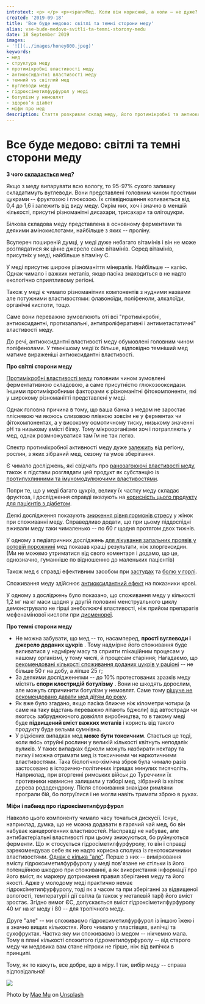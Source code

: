 ```yaml
---
introtext: <p> </p> <p><span>Мед. Коли він корисний, а коли – не дуже? Чим саме він корисний і в яких випадках його дія є справді ефективною? Кому не варто взагалі споживати мед і чому? Чи може мед бути отруйним або токсичним? Забігаючи наперед, скажемо – так, справді може, але зовсім не тоді, коли ми додаємо його у гарячий чай.</span></p>
created: '2019-09-18'
title: 'Все буде медово: світлі та темні сторони меду'
alias: vse-bude-medovo-svitli-ta-temni-storony-medu
date: 18 September 2019
images:
- '![](../images/honey800.jpeg)'
keywords:
- мед
- структура меду
- протимікробні властивості меду
- антиоксидантні властивості меду
- темний vs світлий мед
- вуглеводи меду
- гідроксіметилфурфурол у меді
- ботулізм у немовлят
- здоров’я діабет
- міфи про мед
description: Стаття розкриває склад меду, його протимікробні та антиоксидантні властивості, різницю між світлим та темним медом, можливі ризики та міфи, включаючи гідроксіметилфурфурол і ботулізм.
---
```


# Все буде медово: світлі та темні сторони меду

**З чого [складається](https://www.ncbi.nlm.nih.gov/pmc/articles/PMC5424551/) мед?**

Якщо з меду випарувати всю вологу, то 95-97% сухого залишку складатимуть вуглеводи. Вони представлені головним чином простими цукрами -- фруктозою і глюкозою. Їх співвідношення коливається від 0,4 до 1,6 і залежить від виду меду. Окрім них, хоч і значно в меншій кількості, присутні різноманітні дисахари, трисахари та олігоцукри.

Білкова складова меду представлена в основному ферментами та деякими амінокислотами, найбільше з яких -- проліну.

Всупереч поширеній думці, у меді дуже небагато вітамінів і він не може розглядатися як цінне джерело саме вітамінів. Серед вітамінів, присутніх у меді, найбільше вітаміну С.

У меді присутнє широке різноманіття мінералів. Найбільше -- калію. Однак чимало і важких металів, якщо пасіка знаходиться в не надто екологічно сприятливому регіоні.

Також у меді є чимало різноманітних компонентів з нудними назвами але потужними властивостями: флавоноїди, поліфеноли, алкалоїди, органічні кислоти, тощо.

Саме вони переважно зумовлюють оті всі "протимікробні, антиоксидантні, протизапальні, антипроліферативні і антиметастатичні" властивості меду.

До речі, антиоксидантні властивості меду обумовлені головним чином поліфенолами. У темнішому меді їх більше, відповідно темніший мед матиме вираженіші антиоксидантні властивості.

**Про світлі сторони меду**

[Протимікробні властивості меду](https://www.ncbi.nlm.nih.gov/pmc/articles/PMC5406168/https://www.ncbi.nlm.nih.gov/pmc/articles/PMC5424551/) головним чином зумовлені ферментативною складовою, а саме присутністю глюкозооксидази. Іншими протимікробними факторами є різноманітні фітокомпоненти, які у широкому різноманітті представлені у меді.

Однак головна причина в тому, що ваша банка з медом не заростає пліснявою чи якоюсь слизовою плівкою зовсім не у ферментах чи фітокомпонентах, а у високому осмотичному тиску, низькому значенні рН та низькому вмісті білку. Тому мікроорганізми хоч і потрапляють у мед, однак розмножуватися там їм не так легко.

Спектр протимікробної активності меду дуже [залежить](https://www.ncbi.nlm.nih.gov/pmc/articles/PMC5406168/) від регіону, рослин, з яких зібраний мед, сезону та умов зберігання.

Є чимало досліджень, які свідчать про [ранозагоюючі властивості меду](https://www.ncbi.nlm.nih.gov/pubmed/18955301), також є підстави розглядати цей продукт як субстанцію із [протипухлинними та імуномодулюючими властивостями](https://www.ncbi.nlm.nih.gov/pmc/articles/PMC5424551/).

Попри те, що у меді багато цукрів, велику їх частку меду складає фруктоза, і дослідження справді вказують на [корисність цього продукту для пацієнтів з діабетом](https://www.ncbi.nlm.nih.gov/pmc/articles/PMC5817209/).

Деякі дослідження показують [зниження рівня гормонів стресу](https://www.ncbi.nlm.nih.gov/pubmed/31519480) у жінок при споживанні меду. Справедливо додати, що при цьому піддослідні вживали меду таки чималенько -- по 60 г щодня протягом двох тижнів.

У одному з педіатричних досліджень [для лікування запальних проявів у ротовій порожнині](https://www.ncbi.nlm.nih.gov/pubmed/30745073) мед показав кращі результати, ніж хлоргексидин. (Ми не можемо утриматися від свого коментаря і додамо, що це, однозначно, гуманніше по відношенню до маленьких пацієнтів)

Також мед є справді ефективним засобом при [застудах](https://www.ncbi.nlm.nih.gov/pubmed/31478634) та [болю у горлі](https://www.ncbi.nlm.nih.gov/pubmed/25193590).

Споживання меду здійснює [антиоксидантний ефект](https://www.ncbi.nlm.nih.gov/pubmed/28708420) на показники крові.

У одному з досліджень було показано, що споживання меду у кількості 1,2 мг на кг маси щодня у другій половині менструального циклу демонструвало не гірші знеболюючі властивості, ніж прийом препаратів мефенамінової кислоти при [дисменореї](https://www.ncbi.nlm.nih.gov/pubmed/28623433).

**Про темні сторони меду**

* Не можна забувати, що мед -- то, насамперед, **прості вуглеводи і джерело доданих цукрів** . Тому надмірне його споживання буде виливатися у надмірну масу та сприяти глікаційним процесам у нашому організмі, у тому числі, й процесам старіння; Нагадаємо, що [рекомендовані кількості споживання доданих цукрів у раціоні](https://www.who.int/mediacentre/news/releases/2015/sugar-guideline/en/) -- не більше 50 г на добу, а ліпше 25 г;
* За деякими дослідженнями -- до 10% протестованих зразків меду містять **спори клостридій ботулізму** . Вони не шкодять дорослим, але можуть спричинити ботулізм у немовлят. Саме тому [рішуче не рекомендовано давати мед дітям до року](https://www.ncbi.nlm.nih.gov/pubmed/24214851).
* Як вже було згадано, якщо пасіка ближче ніж кілометри чотири (а саме на таку відстань переважно літають бджоли) від автостради чи якогось забруднюючого довкілля виробництва, то в такому меді буде **підвищений вміст важких металів** і користь від такого продукту буде вельми сумнівна.
* У рідкісних випадках мед **може бути токсичним**. Стається це тоді, коли якісь отруйні рослини у великій кількості квітнуть неподалік вуликів. У таких випадках бджоли можуть назбирати нектару та пилку і можна отримати мед із токсичними чи наркотичними властивостями. Така біологічно-хімічна зброя була чимало разів застосовано в історично-політичних ігрищах минулих тисячоліть. Наприклад, при вторгенні римських військ до Туреччини їх противники навмисне залишили у таборі мед, зібраний із квіток дерева рододендрону. Після споживання знахідки римляни програли бій, бо потруїлися і не могли навіть тримати зброю в руках.

**Міфи і пабмед про гідроксіметилфурфурол**

Навколо цього компоненту чимало часу точаться дискусії. Існує, наприклад, думка, що не можна додавати в гарячий чай мед, бо він набуває канцерогенних властивостей. Насправді не набуває, але антибактеріальні властивості при цьому знижуються, бо руйнуються ферменти. Що ж стосується гідросіметилфурфуролу, то він і справді зарекомендував себе як не надто корисна сполука із генотоксичними властивостями. [Однак є кілька "але"](https://www.ncbi.nlm.nih.gov/pmc/articles/PMC5884753/). Перше з них -- вимірювання вмісту гідроксиметилфурфуролу у меді пов'язане не стільки із його потенційною шкодою при споживанні, а як використання інформації про його вміст, як маркеру дотримання правил зберігання меду та його якості. Адже у молодому меді практично немає гідроксіметилфурфуролу, тоді як з часом та при зберіганні за відвищеної вологості, температурі і дії світла (а також у металевій тарі) його вміст зростає. Згідно вимог ЄС, допускається вміст гідроксіметилфурфуролу 40 мг на кг меду і 80 -- для тропічного меду.

Друге "але" -- ми споживаємо гідроксиметилфурфурол із іншою їжею і в значно вищих кількостях. Його чимало у пластівцях, випічці та сухофруктах. Частка яку ми споживаємо із медом -- нікчемно мала. Тому в плані кількості спожитого гідрометилфурфуролу -- від старого меду чи медовика вам стане нітрохи не гірше, ніж від випічки в принципі.

Тому, як то кажуть, все добре, що в міру. І так, вибір меду -- справа відповідальна!

![](../images/honey800.jpeg)

Photo by [Mae Mu](https://unsplash.com/@picoftasty?utm_source=unsplash&utm_medium=referral&utm_content=creditCopyText) on [Unsplash](https://unsplash.com/s/photos/honey?utm_source=unsplash&utm_medium=referral&utm_content=creditCopyText)

